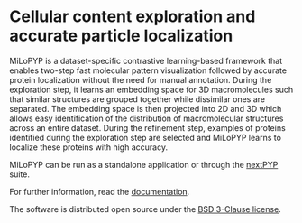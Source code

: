 # Cellular content exploration and accurate particle localization

MiLoPYP is a dataset-specific contrastive learning-based framework that enables two-step fast molecular pattern visualization followed by accurate protein localization without the need for manual annotation. During the exploration step, it learns an embedding space for 3D macromolecules such that similar structures are grouped together while dissimilar ones are separated. The embedding space is then projected into 2D and 3D which allows easy identification of the distribution of macromolecular structures across an entire dataset. During the refinement step, examples of proteins identified during the exploration step are selected and MiLoPYP learns to localize these proteins with high accuracy.

MiLoPYP can be run as a standalone application or through the [nextPYP](https://nextpyp.app) suite.

For further information, read the [documentation](https://nextpyp.app/milopyp).

The software is distributed open source under the [BSD 3-Clause license](../LICENSE).